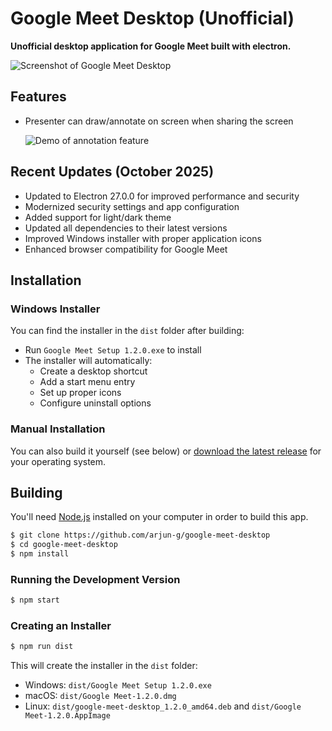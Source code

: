 # Google Meet Desktop (Unofficial)

**Unofficial desktop application for Google Meet built with electron.**

![Screenshot of Google Meet Desktop](https://static.arjun-g.com/google-meet/google-meet-screenshot.jpg)

## Features

- Presenter can draw/annotate on screen when sharing the screen

  ![Demo of annotation feature](https://static.arjun-g.com/google-meet/google-meet-annotation.gif)

## Recent Updates (October 2025)

- Updated to Electron 27.0.0 for improved performance and security
- Modernized security settings and app configuration
- Added support for light/dark theme
- Updated all dependencies to their latest versions
- Improved Windows installer with proper application icons
- Enhanced browser compatibility for Google Meet

## Installation

### Windows Installer
You can find the installer in the `dist` folder after building:
- Run `Google Meet Setup 1.2.0.exe` to install
- The installer will automatically:
  - Create a desktop shortcut
  - Add a start menu entry
  - Set up proper icons
  - Configure uninstall options

### Manual Installation
You can also build it yourself (see below) or [download the latest release](https://github.com/arjun-g/google-meet-desktop/releases) for your operating system.

## Building

You'll need [Node.js](https://nodejs.org) installed on your computer in order to build this app.

```bash
$ git clone https://github.com/arjun-g/google-meet-desktop
$ cd google-meet-desktop
$ npm install
```

### Running the Development Version
```bash
$ npm start
```

### Creating an Installer
```bash
$ npm run dist
```

This will create the installer in the `dist` folder:
- Windows: `dist/Google Meet Setup 1.2.0.exe`
- macOS: `dist/Google Meet-1.2.0.dmg`
- Linux: `dist/google-meet-desktop_1.2.0_amd64.deb` and `dist/Google Meet-1.2.0.AppImage`
